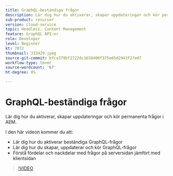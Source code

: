 ```yaml
---
title: GraphQL-beständiga frågor
description: Lär dig hur du aktiverar, skapar uppdateringar och kör permanenta frågor i AEM.
sub-product: resurser
version: cloud-service
topic: Headless, Content Management
feature: GraphQL API:er
role: Developer
level: Beginner
kt: 7872
thumbnail: 333429.jpeg
source-git-commit: bfca379bf2722dc1658400f375e65d2943f27ed7
workflow-type: tm+mt
source-wordcount: '67'
ht-degree: 0%

---
```



# GraphQL-beständiga frågor

Lär dig hur du aktiverar, skapar uppdateringar och kör permanenta frågor i AEM.

I den här videon kommer du att:

+ Lär dig hur du aktiverar beständiga GraphQL-frågor
+ Lär dig hur du skapar, uppdaterar och kör GraphQL-frågor
+ Förstå fördelar och nackdelar med frågor på serversidan jämfört med klientsidan

>[!VIDEO](https://video.tv.adobe.com/v/333429/?quality=12&learn=on)

